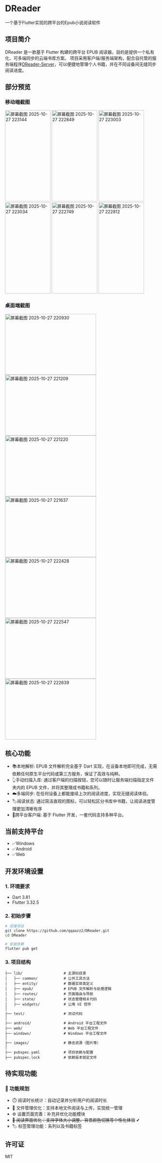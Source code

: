 # DReader

一个基于Flutter实现的跨平台的Epub小说阅读软件

## 项目简介

DReader 是一款基于 Flutter 构建的跨平台 EPUB 阅读器，目的是提供一个私有化、可多端同步的云端书库方案。
项目采用客户端/服务端架构，配合自托管的服务端程序[DReader-Server](https://github.com/qqaazz2/DReader-Server)，可以便捷地管理个人书籍，并在不同设备间无缝同步阅读进度。

## 部分预览

### 移动端截图

<img width="150" height="300" alt="屏幕截图 2025-10-27 223144" src="https://github.com/user-attachments/assets/366c3248-f97a-43c1-912e-c888ae18da63" />
<img width="150" height="300" alt="屏幕截图 2025-10-27 222849" src="https://github.com/user-attachments/assets/1b86a66c-911a-4ec6-b68d-ee992eef88e2" />
<img width="150" height="300" alt="屏幕截图 2025-10-27 223003" src="https://github.com/user-attachments/assets/45e02ddf-524b-4f87-b349-62712b00f64c" />
<img width="150" height="300" alt="屏幕截图 2025-10-27 223034" src="https://github.com/user-attachments/assets/7e815f9c-0fb0-4756-9e9b-072cb5462d7b" />
<img width="150" height="300" alt="屏幕截图 2025-10-27 222749" src="https://github.com/user-attachments/assets/616d4795-faa7-4bb6-9059-f768dadaae1a" />
<img width="150" height="300" alt="屏幕截图 2025-10-27 222812" src="https://github.com/user-attachments/assets/ed3d6a95-7f14-4702-9e74-c80b089e7cc4" />

### 桌面端截图

<img width="300" height="200" alt="屏幕截图 2025-10-27 220930" src="https://github.com/user-attachments/assets/f27fde17-54d3-4cfa-a6ec-f2ffb482fbc1" />
<img width="300" height="200" alt="屏幕截图 2025-10-27 221209" src="https://github.com/user-attachments/assets/656c953d-74c1-4bc9-9189-ea6e09aa5044" />
<img width="300" height="200" alt="屏幕截图 2025-10-27 221220" src="https://github.com/user-attachments/assets/a3193d96-092f-46d8-81ac-4106b409ce06" />
<img width="300" height="200" alt="屏幕截图 2025-10-27 221637" src="https://github.com/user-attachments/assets/bf4e6cbb-164c-4f0b-a541-99001fb881b8" />
<img width="300" height="200" alt="屏幕截图 2025-10-27 222428" src="https://github.com/user-attachments/assets/e32d9168-ec39-463a-aa68-0c1079fa2bd0" />
<img width="300" height="200" alt="屏幕截图 2025-10-27 222547" src="https://github.com/user-attachments/assets/7719db2e-e3ab-40e3-bb6f-54c774578fc9" />
<img width="300" height="200" alt="屏幕截图 2025-10-27 222639" src="https://github.com/user-attachments/assets/8c138506-d288-4f94-b2c1-23bceb05793e" />

## 核心功能

- 📚本地解析: EPUB 文件解析完全基于 Dart 实现，在设备本地即可完成，无需依赖任何原生平台代码或第三方服务，保证了高效与纯粹。
- 👆手动扫描入库: 通过客户端的扫描按钮，您可以随时让服务端扫描指定文件夹内的 EPUB 文件，并将其整理成书籍和系列。
- ☁️多端同步: 在任何设备上都能接续上次的阅读进度，实现无缝阅读体验。
- 🏷️阅读状态: 通过简洁直观的图标，可以轻松区分书库中书籍，让阅读进度管理更加清晰有序
- 📱跨平台客户端: 基于 Flutter 开发，一套代码支持多种平台。

## 当前支持平台
- ✅Windows
- ✅Android
- ✅Web

## 开发环境设置

### 1. 环境要求

- Dart 3.81
- Flutter 3.32.5

### 2. 初始步骤

```bash
# 克隆项目
git clone https://github.com/qqaazz2/DReader.git
cd DReader

# 安装依赖
flutter pub get
```

### 3. 项目结构

```
├── lib/                   # 主源码目录
│   ├── common/            # 公共工具方法
│   ├── entity/            # 数据实体类定义
│   ├── epub/              # EPUB 文件解析与处理逻辑
│   ├── routes/            # 页面路由与导航
│   ├── state/             # 状态管理相关代码
│   ├── widgets/           # 公用 UI 控件
│
├── test/                  # 测试代码
│
├── android/               # Android 平台工程文件
├── web/                   # Web 平台工程文件
├── windows/               # Windows 平台工程文件
│
├── images/                # 静态资源（图片等）
│
├── pubspec.yaml           # 项目依赖与配置
├── pubspec.lock           # 依赖版本锁定文件
```

## 待实现功能

### 🚀 功能规划

- ⏱️ 阅读时长统计：自动记录并分析用户的阅读时长
- 📂 文件管理优化：支持本地文件阅读与上传，实现统一管理
- ⚙️ 设置页面完善：补充并优化功能模块
- ~~📖 阅读界面优化：支持字体大小调整、背景颜色切换等个性化体验~~ ✔
- 🏷️ 标签管理功能：系列以及书籍标签

## 许可证

MIT

